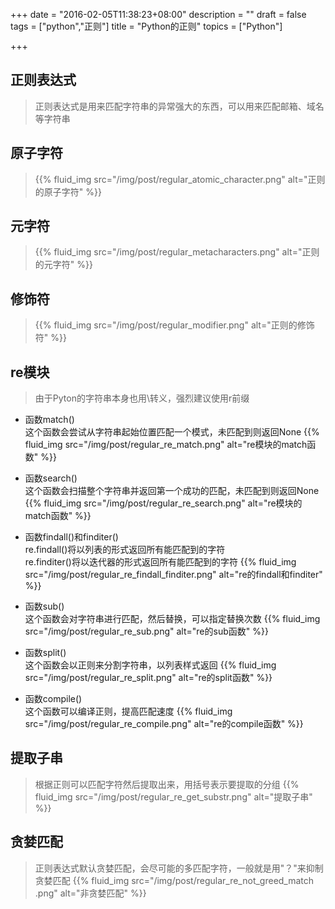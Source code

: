 +++
date = "2016-02-05T11:38:23+08:00"
description = ""
draft = false
tags = ["python","正则"]
title = "Python的正则"
topics = ["Python"]

+++

## 正则表达式
> 正则表达式是用来匹配字符串的异常强大的东西，可以用来匹配邮箱、域名等字符串

## 原子字符
> {{% fluid_img src="/img/post/regular_atomic_character.png" alt="正则的原子字符" %}}

## 元字符
> {{% fluid_img src="/img/post/regular_metacharacters.png" alt="正则的元字符" %}}

## 修饰符
> {{% fluid_img src="/img/post/regular_modifier.png" alt="正则的修饰符" %}}

## re模块
> 由于Pyton的字符串本身也用\转义，强烈建议使用r前缀

* 函数match()  
这个函数会尝试从字符串起始位置匹配一个模式，未匹配到则返回None
{{% fluid_img src="/img/post/regular_re_match.png" alt="re模块的match函数" %}}

* 函数search()  
这个函数会扫描整个字符串并返回第一个成功的匹配，未匹配到则返回None
{{% fluid_img src="/img/post/regular_re_search.png" alt="re模块的match函数" %}}

* 函数findall()和finditer()  
re.findall()将以列表的形式返回所有能匹配到的字符  
re.finditer()将以迭代器的形式返回所有能匹配到的字符
{{% fluid_img src="/img/post/regular_re_findall_finditer.png" alt="re的findall和finditer" %}}

* 函数sub()  
这个函数会对字符串进行匹配，然后替换，可以指定替换次数
{{% fluid_img src="/img/post/regular_re_sub.png" alt="re的sub函数" %}}

* 函数split()  
这个函数会以正则来分割字符串，以列表样式返回
{{% fluid_img src="/img/post/regular_re_split.png" alt="re的split函数" %}}

* 函数compile()  
这个函数可以编译正则，提高匹配速度
{{% fluid_img src="/img/post/regular_re_compile.png" alt="re的compile函数" %}}

## 提取子串  
> 根据正则可以匹配字符然后提取出来，用括号表示要提取的分组
{{% fluid_img src="/img/post/regular_re_get_substr.png" alt="提取子串" %}}

## 贪婪匹配
> 正则表达式默认贪婪匹配，会尽可能的多匹配字符，一般就是用"？"来抑制贪婪匹配
{{% fluid_img src="/img/post/regular_re_not_greed_match .png" alt="非贪婪匹配" %}}